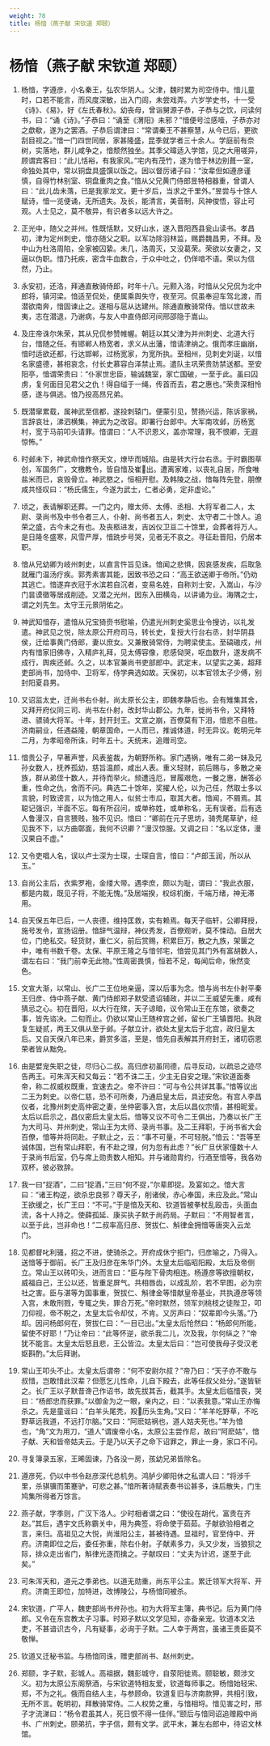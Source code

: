 ```yaml
---
weight: 78
title: 杨愔（燕子献 宋钦道 郑颐）
---
```


# 杨愔（燕子献 宋钦道 郑颐）

1. <span id="杨愔（燕子献_宋钦道_郑颐）-1"></span>
杨愔，字遵彦，小名秦王，弘农华阴人。父津，魏时累为司空侍中。愔儿童时，口若不能言，而风度深敏，出入门闾，未尝戏弄。六岁学史书，十一受《诗》、《易》，好《左氏春秋》。幼丧母，曾诣舅源子恭，子恭与之饮，问读何书，曰：“诵《诗》。”子恭曰：“诵至《渭阳》未邪？”愔便号泣感噎，子恭亦对之歔欷，遂为之罢酒。子恭后谓津曰：“常谓秦王不甚察慧，从今已后，更欲刮目视之。”愔一门四世同居，家甚隆盛，昆季就学者三十余人。学庭前有奈树，实落地，群儿咸争之，愔颓然独坐。其季父暐适入学馆，见之大用嗟异，顾谓宾客曰：“此儿恬裕，有我家风。”宅内有茂竹，遂为愔于林边别葺一室，命独处其中，常以铜盘具盛馔以饭之。因以督厉诸子曰：“汝辈但如遵彦谨慎，自得竹林别室、铜盘重肉之食。”愔从父兄黄门侍郎昱特相器重，曾谓人曰：“此儿齿未落，已是我家龙文。更十岁后，当求之千里外。”昱尝与十馀人赋诗，愔一览便诵，无所遗失。及长，能清言，美音制，风神俊悟，容止可观。人士见之，莫不敬异，有识者多以远大许之。

2. <span id="杨愔（燕子献_宋钦道_郑颐）-2"></span>
正光中，随父之并州。性既恬默，又好山水，遂入晋阳西县瓮山读书。孝昌初，津为定州刺史，愔亦随父之职。以军功除羽林监，赐爵魏昌男，不拜。及中山为杜洛周陷，全家被囚絷。未几，洛周灭，又没葛荣。荣欲以女妻之，又逼以伪职。愔乃托疾，密含牛血数合，于众中吐之，仍佯喑不语。荣以为信然，乃止。

3. <span id="杨愔（燕子献_宋钦道_郑颐）-3"></span>
永安初，还洛，拜通直散骑侍郎，时年十八。元颢入洛，时愔从父兄侃为北中郎将，镇河梁。愔适至侃处，便属乘舆失守，夜至河。侃虽奉迎车驾北渡，而潜欲南奔，愔固谏止之。遂相与扈从达建州。除通直散骑常侍。愔以世故未夷，志在潜退，乃谢病，与友人中直侍郎河间邢邵隐于嵩山。

4. <span id="杨愔（燕子献_宋钦道_郑颐）-4"></span>
及庄帝诛尔朱荣，其从兄侃参赞帷幄。朝廷以其父津为并州刺史、北道大行台，愔随之任。有邯郸人杨宽者，求义从出藩，愔请津纳之。俄而孝庄幽崩，愔时适欲还都，行达邯郸，过杨宽家，为宽所执。至相州，见刺史刘诞，以愔名家盛德，甚相哀念，付长史慕容白泽禁止焉。遣队主巩荣贵防禁送都。至安阳亭，愔谓荣贵曰：“仆家世忠臣，输诚魏室，家亡国破，一至于此。虽曰囚虏，复何面目见君父之仇！得自缢于一绳，传首而去，君之惠也。”荣贵深相怜感，遂与俱逃。愔乃投高昂兄弟。

5. <span id="杨愔（燕子献_宋钦道_郑颐）-5"></span>
既潜窜累载，属神武至信都，遂投刺辕门。便蒙引见，赞扬兴运，陈诉家祸，言辞哀壮，涕泗横集，神武为之改容。即署行台郎中。大军南攻邺，历杨宽村，宽于马前叩头请罪。愔谓曰：“人不识恩义，盖亦常理，我不恨卿，无遐惊怖。”

6. <span id="杨愔（燕子献_宋钦道_郑颐）-6"></span>
时邺未下，神武命愔作祭天文，燎毕而城陷。由是转大行台右丞。于时霸图草创，军国务广，文檄教令，皆自愔及崔出。遭离家难，以丧礼自居，所食唯盐米而已，哀毁骨立。神武愍之，恒相开慰。及韩陵之战，愔每阵先登，朋僚咸共怪叹曰：“杨氏儒生，今遂为武士，仁者必勇，定非虚论。”

7. <span id="杨愔（燕子献_宋钦道_郑颐）-7"></span>
顷之，表请解职还葬。一门之内，赠太师、太傅、丞相、大将军者二人，太尉、录尚书及中书令者三人，仆射、尚书者五人，刺史、太守者二十馀人。追荣之盛，古今未之有也。及丧柩进发，吉凶仪卫亘二十馀里，会葬者将万人。是日隆冬盛寒，风雪严厚，愔跣步号哭，见者无不哀之。寻征赴晋阳，仍居本职。

8. <span id="杨愔（燕子献_宋钦道_郑颐）-8"></span>
愔从兄幼卿为岐州刺史，以直言忤旨见诛。愔闻之悲惧，因哀感发疾，后取急就雁门温汤疗疾。郭秀素害其能，因致书恐之曰：“高王欲送卿于帝所。”仍劝其逃亡。愔遂弃衣冠于水滨若自沉者，变易名姓，自称刘士安，入嵩山，与沙门昙谟徵等居成削迹。又潜之光州，因东入田横岛，以讲诵为业。海隅之士，谓之刘先生。太守王元景阴佑之。

9. <span id="杨愔（燕子献_宋钦道_郑颐）-9"></span>
神武知愔存，遣愔从兄宝猗赍书慰喻，仍遣光州刺史奚思业令搜访，以礼发遣。神武见之悦，除太原公开府司马，转长史，复授大行台右丞，封华阴县侯，迁给事黄门侍郎，妻以庶女。又兼散骑常侍，为聘梁使主。至碻磝戍，州内有愔家旧佛寺，入精庐礼拜，见太傅容像，悲感恸哭，呕血数升，遂发病不成行，舆疾还邺。久之，以本官兼尚书吏部郎中。武定末，以望实之美，超拜吏部尚书，加侍中、卫将军，侍学典选如故。天保初，以本官领太子少傅，别封阳夏县男。

10. <span id="杨愔（燕子献_宋钦道_郑颐）-10"></span>
又诏监太史，迁尚书右仆射。尚太原长公主，即魏孝静后也。会有雉集其舍，又拜开府仪同三司、尚书左仆射，改封华山郡公。九年，徙尚书令，又拜特进、骠骑大将军。十年，封开封王。文宣之崩，百僚莫有下泪，愔悲不自胜。济南嗣业，任遇益隆，朝章国命，一人而已，推诚体道，时无异议。乾明元年二月，为孝昭帝所诛，时年五十。天统末，追赠司空。

11. <span id="杨愔（燕子献_宋钦道_郑颐）-11"></span>
愔贵公子，早著声誉，风表鉴裁，为朝野所称。家门遇祸，唯有二弟一妹及兄孙女数人，抚养孤幼，慈旨温颜，咸出人表。重义轻财，前后赐与，多散之亲族，群从弟侄十数人，并待而举火。频遭迍厄，冒履艰危，一餐之惠，酬答必重，性命之仇，舍而不问。典选二十馀年，奖擢人伦，以为己任，然取士多以言貌，时致谤言，以为愔之用人，似贫士市瓜，取其大者。愔闻，不屑焉。其聪记强识，半面不忘。每有所召问，或单称姓，或单称名，无有误者。后有选人鲁漫汉，自言猥贱，独不见识。愔曰：“卿前在元子思坊，骑秃尾草驴，经见我不下，以方曲鄣面，我何不识卿？”漫汉惊服。又调之曰：“名以定体，漫汉果自不虚。”

12. <span id="杨愔（燕子献_宋钦道_郑颐）-12"></span>
又令吏唱人名，误以卢士深为士琛，士琛自言，愔曰：“卢郎玉润，所以从玉。”

13. <span id="杨愔（燕子献_宋钦道_郑颐）-13"></span>
自尚公主后，衣紫罗袍，金缕大带。遇李庶，颇以为耻，谓曰：“我此衣服，都是内裁，既见子将，不能无愧。”及居端揆，权综机衡，千端万绪，神无滞用。

14. <span id="杨愔（燕子献_宋钦道_郑颐）-14"></span>
自天保五年已后，一人丧德，维持匡救，实有赖焉。每天子临轩，公卿拜授，施号发令，宣扬诏册。愔辞气温辩，神仪秀发，百僚观听，莫不悚动。自居大位，门绝私交。轻货财，重仁义，前后赏赐，积累巨万，散之九族，架箧之中，唯有书数千卷。太保、平原王隆之与愔邻宅，愔尝见其门外有富胡数人，谓左右曰：“我门前幸无此物。”性周密畏慎，恒若不足，每闻后命，愀然变色。

15. <span id="杨愔（燕子献_宋钦道_郑颐）-15"></span>
文宣大渐，以常山、长广二王位地亲逼，深以后事为念。愔与尚书左仆射平秦王归彦、侍中燕子献、黄门侍郎郑子默受遗诏辅政，并以二王威望先重，咸有猜忌之心。初在晋阳，以大行在殡，天子谅暗，议令常山王在东馆，欲奏之事，皆先谘决。二旬而止。仍欲以常山王随梓宫之邺，留长广王镇晋阳。执政复生疑贰，两王又俱从至于邺。子献立计，欲处太皇太后于北宫，政归皇太后。又自天保八年已来，爵赏多滥，至是，愔先自表解其开府封王，诸叨窃恩荣者皆从黜免。

16. <span id="杨愔（燕子献_宋钦道_郑颐）-16"></span>
由是嬖宠失职之徒，尽归心二叔。高归彦初虽同德，后寻反动，以疏忌之迹尽告两王。可朱浑天和又每云：“若不诛二王，少主无自安之理。”宋钦道面奏帝，称二叔威权既重，宜速去之。帝不许曰：“可与令公共详其事。”愔等议出二王为刺史。以帝仁慈，恐不可所奏，乃通启皇太后，具述安危。有宫人李昌仪者，北豫州刺史高仲密之妻，坐仲密事入宫，太后以昌仪宗情，甚相昵爱。太后以启示之，昌仪密启太皇太后。愔等又议不可令二王俱出，乃奏以长广王为大司马、并州刺史，常山王为太师、录尚书事。及二王拜职，于尚书省大会百僚，愔等并将同赴。子默止之，云：“事不可量，不可轻脱。”愔云：“吾等至诚体国，岂有常山拜职，有不赴之理，何为忽有此虑？”长广旦伏家僮数十人于录尚书后室，仍与席上勋贵数人相知。并与诸勋胄约，行酒至愔等，我各劝双杯，彼必致辞。

17. <span id="杨愔（燕子献_宋钦道_郑颐）-17"></span>
我一曰“捉酒”，二曰“捉酒，”三曰“何不捉，”尔辈即捉。及宴如之。愔大言曰：“诸王构逆，欲杀忠良邪？尊天子，削诸侯，赤心奉国，未应及此。”常山王欲缓之，长广王曰：“不可。”于是愔及天和、钦道皆被拳杖乱殴击，头面血流，各十人持之。使薛孤延、康买执子默于尚药局。子默曰：“不用智者言，以至于此，岂非命也！”二叔率高归彦、贺拔仁、斛律金拥愔等唐突入云龙门。

18. <span id="杨愔（燕子献_宋钦道_郑颐）-18"></span>
见都督叱利骚，招之不进，使骑杀之。开府成休宁拒门，归彦喻之，乃得入。送愔等于御前。长广王及归彦在朱华门外。太皇太后临昭阳殿，太后及帝侧立。常山王以砖叩头，进而言曰：“臣与陛下骨肉相连。杨遵彦等欲擅朝权，威福自己，王公以还，皆重足屏气。共相唇齿，以成乱阶，若不早图，必为宗社之害。臣与湛等为国事重，贺拔仁、斛律金等惜献皇帝基业，共执遵彦等领入宫，未敢刑戮，专辄之失，罪合万死。”帝时默然，领军刘桃枝之徒陛卫，叩刀仰视，帝不睨之，太皇太后令却仗，不肯。又厉声曰：“奴辈即今头落。”乃却。因问杨郎何在，贺拔仁曰：“一目已出。”太皇太后怆然曰：“杨郎何所能，留使不好耶！”乃让帝曰：“此等怀逆，欲杀我二儿，次及我，尔何纵之？”帝犹不能言。太皇太后怒且悲，王公皆泣。太皇太后曰：“岂可使我母子受汉老妪斟酌。”太后拜谢。

19. <span id="杨愔（燕子献_宋钦道_郑颐）-19"></span>
常山王叩头不止。太皇太后谓帝：“何不安尉尔叔？”帝乃曰：“天子亦不敢与叔惜，岂敢惜此汉辈？但愿乞儿性命，儿自下殿去，此等任叔父处分。”遂皆斩之。长广王以子默昔谗己作诏书，故先拔其舌，截其手。太皇太后临愔丧，哭曰：“杨郎忠而获罪。”以御金为之一眼，亲内之，曰：“以表我意。”常山王亦悔杀之。先是童谣曰：“白羊头尾秃，羖历头生角。”又曰：“羊羊吃野草，不吃野草远我道，不远打尔脑。”又曰：“阿麽姑祸也，道人姑夫死也。”羊为愔也，“角”文为用刀，“道人”谓废帝小名，太原公主尝作尼，故曰“阿麽姑”，愔子献、天和皆帝姑夫云。于是乃以天子之命下诏罪之，罪止一身，家口不问。

20. <span id="杨愔（燕子献_宋钦道_郑颐）-20"></span>
寻复簿录五家，王晞固谏，乃各没一房，孩幼兄弟皆除名。

21. <span id="杨愔（燕子献_宋钦道_郑颐）-21"></span>
遵彦死，仍以中书令赵彦深代总机务。鸿胪少卿阳休之私谓人曰：“将涉千里，杀骐骥而策蹇驴，可悲之甚。”愔所著诗赋表奏书讼甚多，诛后散失，门生鸠集所得者万馀言。

22. <span id="杨愔（燕子献_宋钦道_郑颐）-22"></span>
燕子献，字季则，广汉下洛人。少时相者谓之曰：“使役在胡代，富贵在齐赵。”其后，遇宇文氏称霸关中，用为典签，将命使于茹茹。子献欲验相者之言，来归。高祖见之大悦，尚淮阳公主，甚被待遇。显祖时，官至侍中、开府。济南即位之后，委任弥重，除右仆射。子献素多力，头又少发，当狼狈之际，排众走出省门，斛律光逐而擒之。子献叹曰：“丈夫为计迟，遂至于此矣。”

23. <span id="杨愔（燕子献_宋钦道_郑颐）-23"></span>
可朱浑天和，道元之季弟也。以道无勋重，尚东平公主。累迁领军大将军、开府。济南王即位，加特进，改博陵公，与杨愔同被杀。

24. <span id="杨愔（燕子献_宋钦道_郑颐）-24"></span>
宋钦道，广平人，魏吏部尚书弁孙也。初为大将军主簿，典书记。后为黄门侍郎。又令在东宫教太子习事。时郑子默以文学见知，亦备亲宠。钦道本文法吏，不甚谙识古今，凡有疑事，必询于子默。二人幸于两宫，虽诸王贵臣莫不敬惮。

25. <span id="杨愔（燕子献_宋钦道_郑颐）-25"></span>
钦道又迁秘书监。与杨愔同诛，赠吏部尚书、赵州刺史。

26. <span id="杨愔（燕子献_宋钦道_郑颐）-26"></span>
郑颐，字子默，彭城人。高祖据，魏彭城守，自荥阳徙焉。颐聪敏，颇涉文义。初为太原公东阁祭酒，与宋钦道特相友爱，钦道每师事之。杨愔始轻宋、郑，不为之礼。俄而自结人主，与参顾命。钦道复旧与济南款狎，共相引致，无所不言。乾明初，拜散骑常侍。二人权势之重，与愔相埒。愔见害之时，邢子才流涕曰：“杨令君虽其人，死日恨不得一佳伴。”颐后与愔同诏追赠殿中尚书、广州刺史。颐弟抗，字子信，颇有文学。武平末，兼左右郎中，待诏文林馆。
